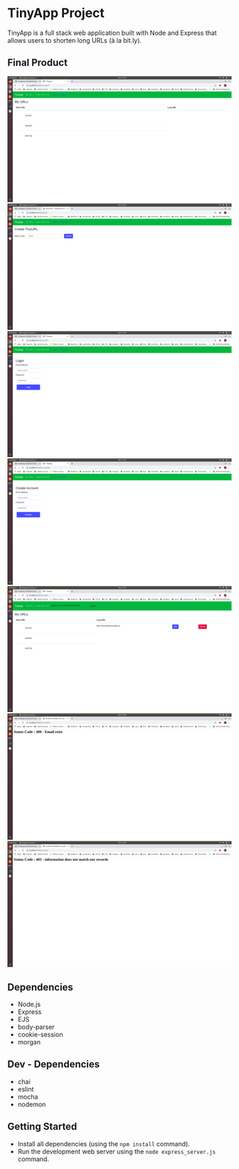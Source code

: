 # TinyApp Project

TinyApp is a full stack web application built with Node and Express that allows users to shorten long URLs (à la bit.ly).


## Final Product

!["Index"](./Docs/index.png)
!["Create New URL"](./Docs/CreateNewURL.png)
!["Login"](./Docs/login.png)
!["Register"](./Docs/Register.png)
!["User Loged"](./Docs/UserLoged.png)
!["Status 400"](./Docs/Status400Message.png)
!["Status 403"](./Docs/Status403Message.png)


## Dependencies

- Node.js
- Express
- EJS
- body-parser
- cookie-session
- morgan

## Dev - Dependencies

- chai
- eslint
- mocha
- nodemon


## Getting Started

- Install all dependencies (using the `npm install` command).
- Run the development web server using the `node express_server.js` command.
